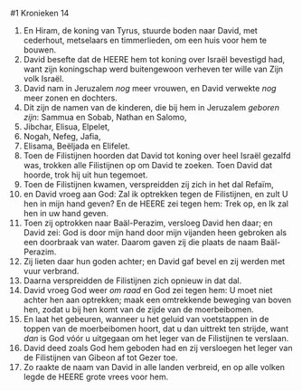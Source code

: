 #1 Kronieken 14
1. En Hiram, de koning van Tyrus, stuurde boden naar David, met cederhout, metselaars en timmerlieden, om een huis voor hem te bouwen.
2. David besefte dat de HEERE hem tot koning over Israël bevestigd had, want zijn koningschap werd buitengewoon verheven ter wille van Zijn volk Israël.
3. David nam in Jeruzalem *nog* meer vrouwen, en David verwekte *nog* meer zonen en dochters.
4. Dit zijn de namen van de kinderen, die bij hem in Jeruzalem *geboren zijn*: Sammua en Sobab, Nathan en Salomo,
5. Jibchar, Elisua, Elpelet,
6. Nogah, Nefeg, Jafia,
7. Elisama, Beëljada en Elifelet.
8. Toen de Filistijnen hoorden dat David tot koning over heel Israël gezalfd was, trokken alle Filistijnen op om David te zoeken. Toen David dat hoorde, trok hij uit hun tegemoet.
9. Toen de Filistijnen kwamen, verspreidden zij zich in het dal Refaïm,
10. en David vroeg aan God: Zal ik optrekken tegen de Filistijnen, en zult U hen in mijn hand geven? En de HEERE zei tegen hem: Trek op, en Ik zal hen in uw hand geven.
11. Toen zij optrokken naar Baäl-Perazim, versloeg David hen daar; en David zei: God is door mijn hand door mijn vijanden heen gebroken als een doorbraak van water. Daarom gaven zij die plaats de naam Baäl-Perazim.
12. Zij lieten daar hun goden achter; en David gaf bevel en zij werden met vuur verbrand.
13. Daarna verspreidden de Filistijnen zich opnieuw in dat dal.
14. David vroeg God weer *om raad* en God zei tegen hem: U moet niet achter hen aan optrekken; maak een omtrekkende beweging van boven hen, zodat u bij hen komt van de zijde van de moerbeibomen.
15. En laat het gebeuren, wanneer u het geluid van voetstappen in de toppen van de moerbeibomen hoort, dat u dan uittrekt ten strijde, want *dan* is God vóór u uitgegaan om het leger van de Filistijnen te verslaan.
16. David deed zoals God hem geboden had en zij versloegen het leger van de Filistijnen van Gibeon af tot Gezer toe.
17. Zo raakte de naam van David in alle landen verbreid, en op alle volken legde de HEERE grote vrees voor hem.

